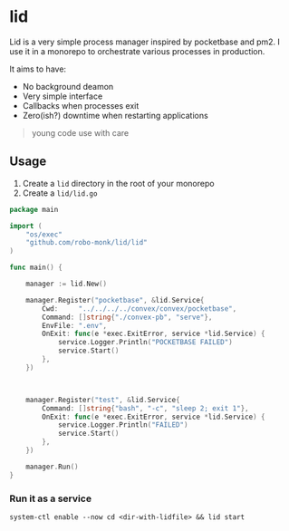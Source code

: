 # lid

Lid is a very simple process manager inspired by pocketbase and pm2.
I use it in a monorepo to orchestrate various processes in production.

It aims to have:
- No background deamon
- Very simple interface
- Callbacks when processes exit
- Zero(ish?) downtime when restarting applications

> young code use with care

## Usage
1. Create a `lid` directory in the root of your monorepo
2. Create a `lid/lid.go`

```go
package main

import (
	"os/exec"
	"github.com/robo-monk/lid/lid"
)

func main() {

    manager := lid.New()

    manager.Register("pocketbase", &lid.Service{
        Cwd:     "../../../../convex/convex/pocketbase",
        Command: []string{"./convex-pb", "serve"},
        EnvFile: ".env",
        OnExit: func(e *exec.ExitError, service *lid.Service) {
           	service.Logger.Println("POCKETBASE FAILED")
           	service.Start()
        },
    })



    manager.Register("test", &lid.Service{
        Command: []string{"bash", "-c", "sleep 2; exit 1"},
        OnExit: func(e *exec.ExitError, service *lid.Service) {
           	service.Logger.Println("FAILED")
           	service.Start()
        },
    })

    manager.Run()
}
```

### Run it as a service
```
system-ctl enable --now cd <dir-with-lidfile> && lid start
```
